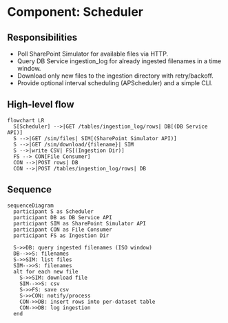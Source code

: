 # Component: Scheduler

## Responsibilities

- Poll SharePoint Simulator for available files via HTTP.
- Query DB Service ingestion_log for already ingested filenames in a time window.
- Download only new files to the ingestion directory with retry/backoff.
- Provide optional interval scheduling (APScheduler) and a simple CLI.

## High-level flow

```mermaid
flowchart LR
  S[Scheduler] -->|GET /tables/ingestion_log/rows| DB[(DB Service API)]
  S -->|GET /sim/files| SIM[(SharePoint Simulator API)]
  S -->|GET /sim/download/{filename}| SIM
  S -->|write CSV| FS[(Ingestion Dir)]
  FS --> CON[File Consumer]
  CON -->|POST rows| DB
  CON -->|POST /tables/ingestion_log/rows| DB
```

## Sequence

```mermaid
sequenceDiagram
  participant S as Scheduler
  participant DB as DB Service API
  participant SIM as SharePoint Simulator API
  participant CON as File Consumer
  participant FS as Ingestion Dir

  S->>DB: query ingested filenames (ISO window)
  DB-->>S: filenames
  S->>SIM: list files
  SIM-->>S: filenames
  alt for each new file
    S->>SIM: download file
    SIM-->>S: csv
    S->>FS: save csv
    S->>CON: notify/process
    CON->>DB: insert rows into per-dataset table
    CON->>DB: log ingestion
  end
```
